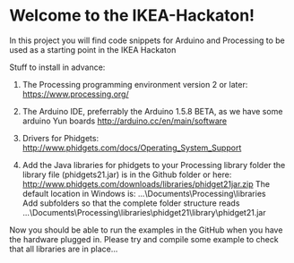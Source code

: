 Welcome to the IKEA-Hackaton!
=============

In this project you will find code snippets for Arduino and Processing to be used as a starting point in the IKEA Hackaton

Stuff to install in advance:

1. The Processing programming environment version 2 or later:
https://www.processing.org/

2. The Arduino IDE, preferrably the Arduino 1.5.8 BETA, as we have some arduino Yun boards 
http://arduino.cc/en/main/software

3. Drivers for Phidgets:
http://www.phidgets.com/docs/Operating_System_Support

4. Add the Java libraries for phidgets to your Processing library folder
the library file (phidgets21.jar) is in the Github folder or here: 
http://www.phidgets.com/downloads/libraries/phidget21jar.zip
The default location in Windows is: ...\Documents\Processing\libraries\
Add subfolders so that the complete folder structure reads ...\Documents\Processing\libraries\phidget21\library\phidget21.jar

Now you should be able to run the examples in the GitHub when you have the hardware plugged in. 
Please try and compile some example to check that all libraries are in place...

